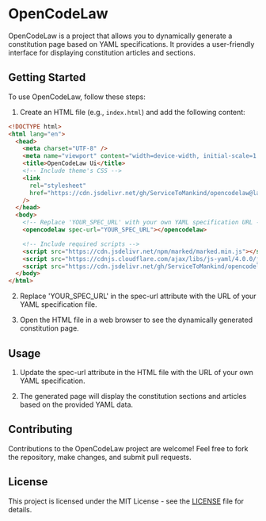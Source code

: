 # OpenCodeLaw

OpenCodeLaw is a project that allows you to dynamically generate a constitution page based on YAML specifications. It provides a user-friendly interface for displaying constitution articles and sections.

## Getting Started

To use OpenCodeLaw, follow these steps:

1. Create an HTML file (e.g., `index.html`) and add the following content:

```html
<!DOCTYPE html>
<html lang="en">
  <head>
    <meta charset="UTF-8" />
    <meta name="viewport" content="width=device-width, initial-scale=1.0" />
    <title>OpenCodeLaw Ui</title>
    <!-- Include theme's CSS -->
    <link
      rel="stylesheet"
      href="https://cdn.jsdelivr.net/gh/ServiceToMankind/opencodelaw@latest/css/style.css"
    />
  </head>
  <body>
    <!-- Replace 'YOUR_SPEC_URL' with your own YAML specification URL -->
    <opencodelaw spec-url="YOUR_SPEC_URL"></opencodelaw>

    <!-- Include required scripts -->
    <script src="https://cdn.jsdelivr.net/npm/marked/marked.min.js"></script>
    <script src="https://cdnjs.cloudflare.com/ajax/libs/js-yaml/4.0.0/js-yaml.min.js"></script>
    <script src="https://cdn.jsdelivr.net/gh/ServiceToMankind/opencodelaw@latest/js/opencodelaw.js"></script>
  </body>
</html>
```

2. Replace 'YOUR_SPEC_URL' in the spec-url attribute with the URL of your YAML specification file.

3. Open the HTML file in a web browser to see the dynamically generated constitution page.

## Usage

1. Update the spec-url attribute in the HTML file with the URL of your own YAML specification.

2. The generated page will display the constitution sections and articles based on the provided YAML data.

## Contributing

Contributions to the OpenCodeLaw project are welcome! Feel free to fork the repository, make changes, and submit pull requests.

## License

This project is licensed under the MIT License - see the [LICENSE](https://github.com/ServiceToMankind/OpenCodeLaw/blob/main/LICENSE) file for details.

